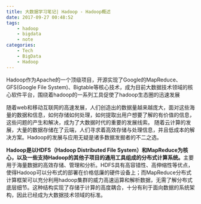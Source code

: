 ```yaml
---
title: 大数据学习笔记| Hadoop - Hadoop概述
date: 2017-09-27 00:48:52
tags: 
	- hadoop
	- bigdata
	- note
categories:
	- Tech
	- BigData
	- Hadoop
---
```


Hadoop作为Apache的一个顶级项目，开源实现了Google的MapReduce、GFS(Google File System)、Bigtable等核心技术，成为目前大数据技术领域的核心软件平台，围绕着hadoop的一系列工具促使了hadoop生态圈的迅速发展

随着web和移动互联网的高速发展，人们创造出的数据量越来越庞大，面对这些海量的数据和信息，如何存储如何处理，如何提取出用户想要了解的有价值的信息，这些问题的产生和解决，成为了大数据时代的重要的发展线索。
随着云计算的发展，大量的数据存储在了云端，人们寻求着高效存储与处理信息，并且低成本的解决方案。Hadoop的发展与应用无疑是诸多数据发掘者的不二之选。
<!-- more -->

<strong>Hadoop是以HDFS（Hadoop Distributed File System）和MapReduce为核心，以及一些支持Hadoop的其他子项目的通用工具组成的分布式计算系统。</strong>主要用于海量数据的高效存储、管理和分析。HDFS具有高容错性、高伸缩性等优点，使得Hadoop可以分布式的部署在价格低廉的硬件设备上；而MapReduce分布式计算框架可以充分利用hadoop集群的威力高速运算和解析数据，无需了解分布式底层细节。这种结构实现了存储于计算的高度耦合，十分有利于面向数据的系统架构，因此已经成为大数据技术领域的标准。
